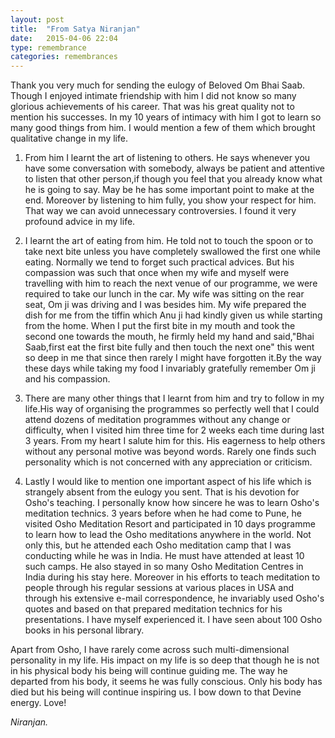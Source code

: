 ```yaml
---
layout: post
title:  "From Satya Niranjan"
date:   2015-04-06 22:04
type: remembrance
categories: remembrances
---
```


Thank you very much for sending the eulogy of Beloved Om Bhai Saab.  Though I enjoyed intimate friendship with him I did not know so many glorious achievements of his career. That was his great quality not to mention his successes. In my 10 years of intimacy with him I got to learn so many good things from him. I would mention a few of them which brought qualitative change in my life.

1. From him I learnt the art of listening to others. He says  whenever you have some conversation with somebody, always be patient and attentive to listen that other person,if though you feel that you already know what he is going to say. May be he has some important point to make at the end. Moreover by listening to him fully, you show your respect for him. That way we can avoid unnecessary controversies. I found it very profound advice in my life.

2. I learnt the art of eating from him. He told not to touch the spoon or to take next bite unless you have completely swallowed the first one while eating. Normally we tend to forget such practical advices. But his compassion was such that once when my wife and myself were travelling with him to reach the next venue of our programme, we were required to take our lunch in the car. My wife was sitting on the rear seat, Om ji was driving and  I was besides him. My wife prepared the dish for me from the tiffin which Anu ji had kindly given us while starting from the home. When I put the first bite in my mouth and took the second one towards the mouth, he firmly held my hand and said,"Bhai Saab,first eat the first bite fully and then touch the next one" this went so deep in me that since then rarely I might have forgotten it.By the way these days while taking my food I invariably gratefully remember Om ji and his compassion.

3. There are many other things that I learnt from him and try to follow in my life.His way of organising the programmes so perfectly well that I could attend dozens of meditation programmes without any change or difficulty, when I visited him three time for 2 weeks each time during last 3 years. From my heart I salute him for this. His eagerness to help others without any personal motive was beyond words. Rarely one finds such personality which is not concerned with any appreciation or criticism.

4. Lastly I would like to mention one important aspect of his life which is strangely absent from the eulogy you sent. That is his devotion for Osho's teaching. I personally know how sincere he was to learn Osho's meditation technics. 3 years before when he had come to Pune, he visited Osho Meditation Resort and participated in 10 days programme to learn how to lead the Osho meditations anywhere in the world. Not only this, but he attended each Osho meditation camp that I was conducting while he was in India. He must have attended at least 10 such camps. He also stayed in so many Osho Meditation Centres in India during his stay here. Moreover in his efforts to teach meditation to people through his regular sessions at various places in USA and through his extensive e-mail correspondence, he invariably used Osho's quotes and based on that prepared meditation technics for his presentations.  I have myself experienced it. I have seen about 100 Osho books in his personal library.

Apart from Osho, I have rarely come across such multi-dimensional personality in my life. His impact on my life is so deep that though he is not in his physical body his being will continue guiding me. The way he departed from his body, it seems he   was fully conscious. Only his body has died but his being will continue inspiring us. I bow down to that Devine energy. Love!

*Niranjan.*

